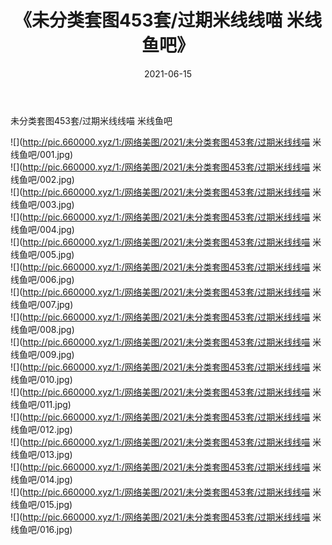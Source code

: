 ﻿---
layout: post
title:  《未分类套图453套/过期米线线喵 米线鱼吧》
date:   2021-06-15
img: http://pic.660000.xyz/1:/网络美图/2021/未分类套图453套/过期米线线喵 米线鱼吧/000.jpg
categories: [美女, 清纯, 唯美]
---

未分类套图453套/过期米线线喵 米线鱼吧

 ![](http://pic.660000.xyz/1:/网络美图/2021/未分类套图453套/过期米线线喵 米线鱼吧/001.jpg) <br>![](http://pic.660000.xyz/1:/网络美图/2021/未分类套图453套/过期米线线喵 米线鱼吧/002.jpg) <br>![](http://pic.660000.xyz/1:/网络美图/2021/未分类套图453套/过期米线线喵 米线鱼吧/003.jpg) <br>![](http://pic.660000.xyz/1:/网络美图/2021/未分类套图453套/过期米线线喵 米线鱼吧/004.jpg) <br>![](http://pic.660000.xyz/1:/网络美图/2021/未分类套图453套/过期米线线喵 米线鱼吧/005.jpg) <br>![](http://pic.660000.xyz/1:/网络美图/2021/未分类套图453套/过期米线线喵 米线鱼吧/006.jpg) <br>![](http://pic.660000.xyz/1:/网络美图/2021/未分类套图453套/过期米线线喵 米线鱼吧/007.jpg) <br>![](http://pic.660000.xyz/1:/网络美图/2021/未分类套图453套/过期米线线喵 米线鱼吧/008.jpg) <br>![](http://pic.660000.xyz/1:/网络美图/2021/未分类套图453套/过期米线线喵 米线鱼吧/009.jpg) <br>![](http://pic.660000.xyz/1:/网络美图/2021/未分类套图453套/过期米线线喵 米线鱼吧/010.jpg) <br>![](http://pic.660000.xyz/1:/网络美图/2021/未分类套图453套/过期米线线喵 米线鱼吧/011.jpg) <br>![](http://pic.660000.xyz/1:/网络美图/2021/未分类套图453套/过期米线线喵 米线鱼吧/012.jpg) <br>![](http://pic.660000.xyz/1:/网络美图/2021/未分类套图453套/过期米线线喵 米线鱼吧/013.jpg) <br>![](http://pic.660000.xyz/1:/网络美图/2021/未分类套图453套/过期米线线喵 米线鱼吧/014.jpg) <br>![](http://pic.660000.xyz/1:/网络美图/2021/未分类套图453套/过期米线线喵 米线鱼吧/015.jpg) <br>![](http://pic.660000.xyz/1:/网络美图/2021/未分类套图453套/过期米线线喵 米线鱼吧/016.jpg) <br>
